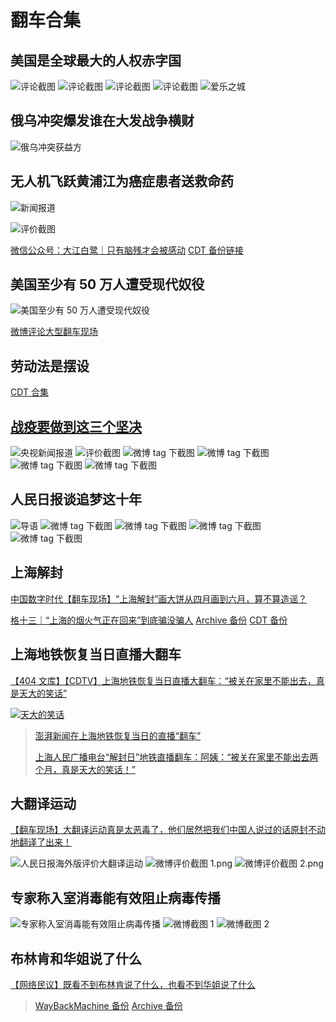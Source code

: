 # 翻车合集

## 美国是全球最大的人权赤字国

![评论截图](微博美国是全球最大的人权赤字国-评论截图1.jpg)
![评论截图](微博美国是全球最大的人权赤字国-评论截图2.jpg)
![评论截图](微博美国是全球最大的人权赤字国-评论截图3.jpg)
![评论截图](微博美国是全球最大的人权赤字国-评论截图4.jpg)
![爱乐之城](爱乐之城.jpg)

## 俄乌冲突爆发谁在大发战争横财

![俄乌冲突获益方](俄乌冲突获益方.jpg)

## 无人机飞跃黄浦江为癌症患者送救命药

![新闻报道](无人机飞跃黄浦江为癌症患者送救命药-新闻报道.jpg)

![评价截图](无人机飞跃黄浦江为癌症患者送救命药-评价截图1.jpg)

[微信公众号：大江白鹭｜只有脑残才会被感动](https://mp.weixin.qq.com/s/xcUsaGUGzsjssWQxOjsLzA) [CDT 备份链接](https://chinadigitaltimes.net/chinese/680683.html)

## 美国至少有 50 万人遭受现代奴役

![美国至少有 50 万人遭受现代奴役](美国至少有50万人遭受现代奴役.jpg)

[微博评论大型翻车现场](https://chinadigitaltimes.net/chinese/667336.html)

## 劳动法是摆设

[CDT 合集](https://chinadigitaltimes.net/chinese/675875.html)

## [战疫要做到这三个坚决](https://chinadigitaltimes.net/chinese/680845.html)

![央视新闻报道](央视新闻-战疫要做到这三个坚决.png)
![评价截图](战疫要做到这三个坚决-评价截图.png)
![微博 tag 下截图](战疫要做到这三个坚决-微博tag下截图1.png)
![微博 tag 下截图](战疫要做到这三个坚决-微博tag下截图2.png)
![微博 tag 下截图](战疫要做到这三个坚决-微博tag下截图3.png)
![微博 tag 下截图](战疫要做到这三个坚决-微博tag下截图4.png)

## 人民日报谈追梦这十年

![导语](人民日报谈追梦这十年-导语.png)
![微博 tag 下截图](人民日报谈追梦这十年-微博tag下截图1.png)
![微博 tag 下截图](人民日报谈追梦这十年-微博tag下截图2.png)
![微博 tag 下截图](人民日报谈追梦这十年-微博tag下截图3.png)
![微博 tag 下截图](人民日报谈追梦这十年-微博tag下截图4.png)

## 上海解封

[中国数字时代【翻车现场】“上海解封”画大饼从四月画到六月，算不算造谣？](https://chinadigitaltimes.net/chinese/681454.html)

[格十三｜“上海的烟火气正在回来”到底骗没骗人](https://mp.weixin.qq.com/s/eBrYAkgDi_8L3bTjbhfgRA) [Archive 备份](https://archive.ph/OnY5o) [CDT 备份](https://chinadigitaltimes.net/chinese/681452.html)

## 上海地铁恢复当日直播大翻车

[【404 文库】【CDTV】上海地铁恢复当日直播大翻车：“被关在家里不能出去，真是天大的笑话”](https://chinadigitaltimes.net/chinese/681854.html)

[![天大的笑话](天大的笑话.webp)](https://chinadigitaltimes.net/chinese/681842.html)

>[澎湃新闻在上海地铁恢复当日的直播“翻车”](https://www.youtube.com/watch?v=rCshoPoPpQY)
>
>[上海人民广播电台“解封日”地铁直播翻车：阿姨：“被关在家里不能出去两个月，真是天大的笑话！”](https://www.youtube.com/watch?v=MIZM9D62S3Y)

## 大翻译运动

[【翻车现场】大翻译运动真是太恶毒了，他们居然把我们中国人说过的话原封不动地翻译了出来！](https://chinadigitaltimes.net/chinese/678892.html)

![人民日报海外版评价大翻译运动](人民日报海外版评价大翻译运动.png)
![微博评价截图 1.png](人民日报海外版评价大翻译运动_微博评价截图1.png)
![微博评价截图 2.png](人民日报海外版评价大翻译运动_微博评价截图2.png)

## 专家称入室消毒能有效阻止病毒传播

![专家称入室消毒能有效阻止病毒传播](专家称入室消毒能有效阻止病毒传播.jpeg)
![微博截图 1](专家称入室消毒能有效阻止病毒传播_微博截图1.jpeg)
![微博截图 2](专家称入室消毒能有效阻止病毒传播_微博截图2.jpeg)

## 布林肯和华姐说了什么

[【网络民议】既看不到布林肯说了什么，也看不到华姐说了什么](https://chinadigitaltimes.net/chinese/682303.html)

>[WayBackMachine 备份](https://web.archive.org/web/*/https://www.zhihu.com/question/534920986) [Archive 备份](https://archive.ph/https://www.zhihu.com/question/534920986)

